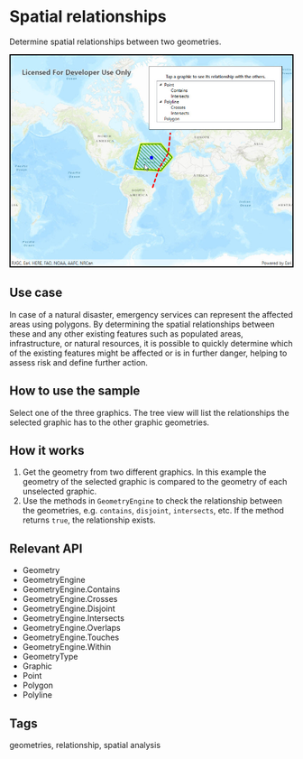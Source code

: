 # Spatial relationships

Determine spatial relationships between two geometries.

![Image of spatial relationships](SpatialRelationships.jpg)

## Use case

In case of a natural disaster, emergency services can represent the affected areas using polygons. By determining the spatial relationships between these and any other existing features such as populated areas, infrastructure, or natural resources, it is possible to quickly determine which of the existing features might be affected or is in further danger, helping to assess risk and define further action.

## How to use the sample

Select one of the three graphics. The tree view will list the relationships the selected graphic has to the other graphic geometries.

## How it works

1. Get the geometry from two different graphics. In this example the geometry of the selected graphic is compared to the geometry of each unselected graphic.
2. Use the methods in `GeometryEngine` to check the relationship between the geometries, e.g. `contains`, `disjoint`, `intersects`, etc. If the method returns `true`, the relationship exists.

## Relevant API

* Geometry
* GeometryEngine
* GeometryEngine.Contains
* GeometryEngine.Crosses
* GeometryEngine.Disjoint
* GeometryEngine.Intersects
* GeometryEngine.Overlaps
* GeometryEngine.Touches
* GeometryEngine.Within
* GeometryType
* Graphic
* Point
* Polygon
* Polyline

## Tags

geometries, relationship, spatial analysis
